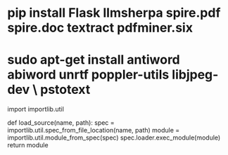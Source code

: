 # pip install Flask llmsherpa spire.pdf spire.doc textract pdfminer.six

# sudo apt-get install antiword abiword unrtf poppler-utils libjpeg-dev \ pstotext

import importlib.util

def load_source(name, path):
    spec = importlib.util.spec_from_file_location(name, path)
    module = importlib.util.module_from_spec(spec)
    spec.loader.exec_module(module)
    return module
